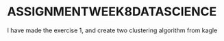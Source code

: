 # ASSIGNMENTWEEK8DATASCIENCE
I have made the exercise 1, and create two clustering algorithm from kagle
